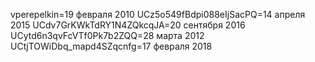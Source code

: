 vperepelkin=19 февраля 2010
UCz5o549fBdpi088eIjSacPQ=14 апреля 2015
UCdv7GrKWkTdRY1N4ZQkcqJA=20 сентября 2016
UCytd6n3qvFcVTf0Pk7b2ZQQ=28 марта 2012
UCtjTOWiDbq_mapd4SZqcnfg=17 февраля 2018
